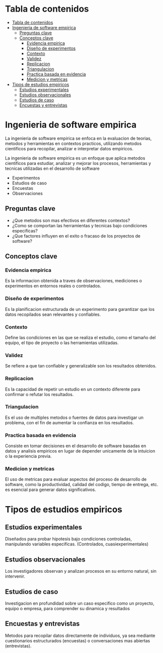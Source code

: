 # Tabla de contenidos 
- [Tabla de contenidos](#tabla-de-contenidos)
- [Ingenieria de software empirica](#ingenieria-de-software-empirica)
  - [Preguntas clave](#preguntas-clave)
  - [Conceptos clave](#conceptos-clave)
    - [Evidencia empirica](#evidencia-empirica)
    - [Diseño de experimentos](#diseño-de-experimentos)
    - [Contexto](#contexto)
    - [Validez](#validez)
    - [Replicacion](#replicacion)
    - [Triangulacion](#triangulacion)
    - [Practica basada en evidencia](#practica-basada-en-evidencia)
    - [Medicion y metricas](#medicion-y-metricas)
- [Tipos de estudios empiricos](#tipos-de-estudios-empiricos)
  - [Estudios experimentales](#estudios-experimentales)
  - [Estudios observacionales](#estudios-observacionales)
  - [Estudios de caso](#estudios-de-caso)
  - [Encuestas y entrevistas](#encuestas-y-entrevistas)

# Ingenieria de software empirica 
La ingenieria de software empirica se enfoca en la evaluacion de teorias, metodos y herramientas en contextos practicos, utilizando metodos cientificos para recopilar, analizar e interpretar datos empiricos.

La ingenieria de software empirica es un enfoque que aplica metodos cientificos para estudiar, analizar y mejorar los procesos, herramientas y tecnicas utilizadas en el desarrollo de software 
- Experimentos 
- Estudios de caso 
- Encuestas 
- Observaciones

## Preguntas clave
- ¿Que metodos son mas efectivos en diferentes contextos? 
- ¿Como se comportan las herramientas y tecnicas bajo condiciones especificas?  
- ¿Que factores influyen en el exito o fracaso de los proyectos de software? 

## Conceptos clave 
### Evidencia empirica 
Es la informacion obtenida a traves de observaciones, mediciones o experimentos en entornos reales o controlados.

### Diseño de experimentos 
Es la planificacion estructurada de un experimento para garantizar que los datos recopilados sean relevantes y confiables.

### Contexto 
Define las condiciones en las que se realiza el estudio, como el tamaño del equipo, el tipo de proyecto o las herramientas utilizadas. 

### Validez 
Se refiere a que tan confiable y generalizable son los resultados obtenidos. 

### Replicacion 
Es la capacidad de repetir un estudio en un contexto diferente para confirmar o refutar los resultados. 

### Triangulacion 
Es el uso de multiples metodos o fuentes de datos para investigar un problema, con el fin de aumentar la confianza en los resultados. 

### Practica basada en evidencia
Consiste en tomar decisiones en el desarrollo de software basadas en datos y analisis empiricos en lugar de depender unicamente de la intuicion o la experiencia previa. 

### Medicion y metricas 
El uso de metricas para evaluar aspectos del proceso de desarrollo de software, como la productividad, calidad del codigo, tiempo de entrega, etc. es esencial para generar datos significativos. 



# Tipos de estudios empiricos 
## Estudios experimentales 
Diseñados para probar hipotesis bajo condiciones controladas, manipulando variables especificas. (Controlados, cuasiexperimentales)

## Estudios observacionales
Los investigadores observan y analizan procesos en su entorno natural, sin intervenir. 

## Estudios de caso 
Investigacion en profundidad sobre un caso especifico como un proyecto, equipo o empresa, para comprender su dinamica y resultados

## Encuestas y entrevistas 
Metodos para recopilar datos directamente de individuos, ya sea mediante cuestionarios estructurados (encuestas) o conversaciones mas abiertas (entrevistas).

